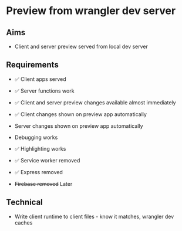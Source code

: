 Preview from wrangler dev server
================================

Aims
----

- Client and server preview served from local dev server

Requirements
------------

- ✅ Client apps served
- ✅ Server functions work
- ✅ Client and server preview changes available almost immediately
- ✅ Client changes shown on preview app automatically
- Server changes shown on preview app automatically
- Debugging works
- ✅ Highlighting works

- ✅ Service worker removed
- ✅ Express removed
- ~~Firebase removed~~  Later

Technical
---------

- Write client runtime to client files - know it matches, wrangler dev caches
